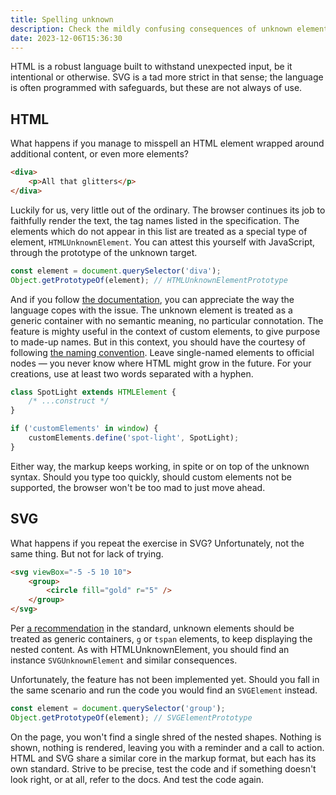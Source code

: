 ```yaml
---
title: Spelling unknown
description: Check the mildly confusing consequences of unknown elements in HTML and SVG.
date: 2023-12-06T15:36:30
---
```


HTML is a robust language built to withstand unexpected input, be it intentional or otherwise. SVG is a tad more strict in that sense; the language is often programmed with safeguards, but these are not always of use.

## HTML

What happens if you manage to misspell an HTML element wrapped around additional content, or even more elements?

```html
<diva>
	<p>All that glitters</p>
</diva>
```

Luckily for us, very little out of the ordinary. The browser continues its job to faithfully render the text, the tag names listed in the specification. The elements which do not appear in this list are treated as a special type of element, `HTMLUnknownElement`. You can attest this yourself with JavaScript, through the prototype of the unknown target.

```js
const element = document.querySelector('diva');
Object.getPrototypeOf(element); // HTMLUnknownElementPrototype
```

And if you follow [the documentation](https://html.spec.whatwg.org/multipage/dom.html#htmlunknownelement), you can appreciate the way the language copes with the issue. The unknown element is treated as a generic container with no semantic meaning, no particular connotation. The feature is mighty useful in the context of custom elements, to give purpose to made-up names. But in this context, you should have the courtesy of following [the naming convention](https://html.spec.whatwg.org/multipage/custom-elements.html#valid-custom-element-name). Leave single-named elements to official nodes — you never know where HTML might grow in the future. For your creations, use at least two words separated with a hyphen.

```js
class SpotLight extends HTMLElement {
	/* ...construct */
}

if ('customElements' in window) {
	customElements.define('spot-light', SpotLight);
}
```

Either way, the markup keeps working, in spite or on top of the unknown syntax. Should you type too quickly, should custom elements not be supported, the browser won't be too mad to just move ahead.

## SVG

What happens if you repeat the exercise in SVG? Unfortunately, not the same thing. But not for lack of trying.

```html
<svg viewBox="-5 -5 10 10">
	<group>
		<circle fill="gold" r="5" />
	</group>
</svg>
```

Per [a recommendation](https://www.w3.org/TR/SVG2/struct.html#UnknownElement) in the standard, unknown elements should be treated as generic containers, `g` or `tspan` elements, to keep displaying the nested content. As with HTMLUnknownElement, you should find an instance `SVGUnknownElement` and similar consequences.

Unfortunately, the feature has not been implemented yet. Should you fall in the same scenario and run the code you would find an `SVGElement` instead.

```js
const element = document.querySelector('group');
Object.getPrototypeOf(element); // SVGElementPrototype
```

On the page, you won't find a single shred of the nested shapes. Nothing is shown, nothing is rendered, leaving you with a reminder and a call to action. HTML and SVG share a similar core in the markup format, but each has its own standard. Strive to be precise, test the code and if something doesn't look right, or at all, refer to the docs. And test the code again.
